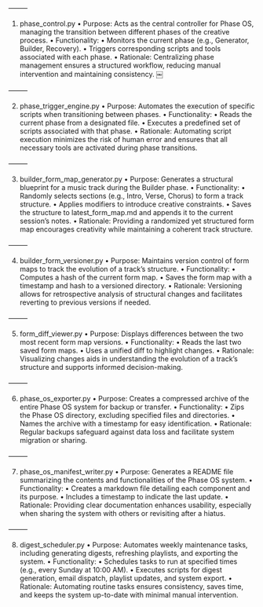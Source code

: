 
⸻
1. phase_control.py
	•	Purpose: Acts as the central controller for Phase OS, managing the transition between different phases of the creative process.
	•	Functionality:
	•	Monitors the current phase (e.g., Generator, Builder, Recovery).
	•	Triggers corresponding scripts and tools associated with each phase.
	•	Rationale: Centralizing phase management ensures a structured workflow, reducing manual intervention and maintaining consistency. ￼

⸻

2. phase_trigger_engine.py
	•	Purpose: Automates the execution of specific scripts when transitioning between phases.
	•	Functionality:
	•	Reads the current phase from a designated file.
	•	Executes a predefined set of scripts associated with that phase.
	•	Rationale: Automating script execution minimizes the risk of human error and ensures that all necessary tools are activated during phase transitions.

⸻

3. builder_form_map_generator.py
	•	Purpose: Generates a structural blueprint for a music track during the Builder phase.
	•	Functionality:
	•	Randomly selects sections (e.g., Intro, Verse, Chorus) to form a track structure.
	•	Applies modifiers to introduce creative constraints.
	•	Saves the structure to latest_form_map.md and appends it to the current session’s notes.
	•	Rationale: Providing a randomized yet structured form map encourages creativity while maintaining a coherent track structure.

⸻

4. builder_form_versioner.py
	•	Purpose: Maintains version control of form maps to track the evolution of a track’s structure.
	•	Functionality:
	•	Computes a hash of the current form map.
	•	Saves the form map with a timestamp and hash to a versioned directory.
	•	Rationale: Versioning allows for retrospective analysis of structural changes and facilitates reverting to previous versions if needed.

⸻

5. form_diff_viewer.py
	•	Purpose: Displays differences between the two most recent form map versions.
	•	Functionality:
	•	Reads the last two saved form maps.
	•	Uses a unified diff to highlight changes.
	•	Rationale: Visualizing changes aids in understanding the evolution of a track’s structure and supports informed decision-making.

⸻

6. phase_os_exporter.py
	•	Purpose: Creates a compressed archive of the entire Phase OS system for backup or transfer.
	•	Functionality:
	•	Zips the Phase OS directory, excluding specified files and directories.
	•	Names the archive with a timestamp for easy identification.
	•	Rationale: Regular backups safeguard against data loss and facilitate system migration or sharing.

⸻

7. phase_os_manifest_writer.py
	•	Purpose: Generates a README file summarizing the contents and functionalities of the Phase OS system.
	•	Functionality:
	•	Creates a markdown file detailing each component and its purpose.
	•	Includes a timestamp to indicate the last update.
	•	Rationale: Providing clear documentation enhances usability, especially when sharing the system with others or revisiting after a hiatus.

⸻

8. digest_scheduler.py
	•	Purpose: Automates weekly maintenance tasks, including generating digests, refreshing playlists, and exporting the system.
	•	Functionality:
	•	Schedules tasks to run at specified times (e.g., every Sunday at 10:00 AM).
	•	Executes scripts for digest generation, email dispatch, playlist updates, and system export.
	•	Rationale: Automating routine tasks ensures consistency, saves time, and keeps the system up-to-date with minimal manual intervention.
